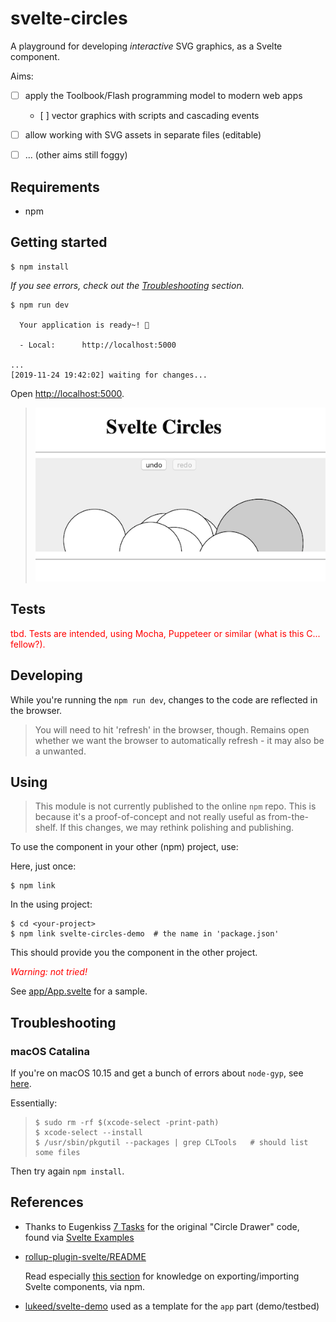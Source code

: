 # svelte-circles

A playground for developing _interactive_ SVG graphics, as a Svelte component.

Aims:

- [ ] apply the Toolbook/Flash programming model to modern web apps
   - [ ] vector graphics with scripts and cascading events
- [ ] allow working with SVG assets in separate files (editable)
- [ ] ... (other aims still foggy)


## Requirements

- npm

## Getting started

```
$ npm install
```

*If you see errors, check out the [Troubleshooting](#troubleshooting) section.*

```
$ npm run dev

  Your application is ready~! 🚀

  - Local:      http://localhost:5000

...
[2019-11-24 19:42:02] waiting for changes...
```

Open [http://localhost:5000](http://localhost:5000).


>![](.images/screenshot.png)


## Tests

<font color=red>tbd. Tests are intended, using Mocha, Puppeteer or similar (what is this C... fellow?).</font>


## Developing

While you're running the `npm run dev`, changes to the code are reflected in the browser.

>You will need to hit 'refresh' in the browser, though. Remains open whether we want the browser to automatically refresh - it may also be a unwanted.


## Using

>This module is not currently published to the online `npm` repo. This is because it's a proof-of-concept and not really useful as from-the-shelf. If this changes, we may rethink polishing and publishing.

To use the component in your other (npm) project, use:

Here, just once:

```
$ npm link
```

In the using project:

```
$ cd <your-project>
$ npm link svelte-circles-demo	# the name in 'package.json'
```

This should provide you the component in the other project. 

*<font color=red>Warning: not tried!</font>*

See [app/App.svelte](app/App.svelte) for a sample.

<!-- disabled (enable if there are properties)
### Properties
 
| | Default Value | Description
|---|---|---

-->


## Troubleshooting

### macOS Catalina

If you're on macOS 10.15 and get a bunch of errors about `node-gyp`, see [here](https://github.com/nodejs/node-gyp/issues/1927#issuecomment-549349352).

Essentially: 

>```
>$ sudo rm -rf $(xcode-select -print-path)
>$ xcode-select --install
>$ /usr/sbin/pkgutil --packages | grep CLTools   # should list some files
>```

Then try again `npm install`.

## References

- Thanks to Eugenkiss [7 Tasks](https://eugenkiss.github.io/7guis/tasks#circle) for the original "Circle Drawer" code, found via [Svelte Examples](https://svelte.dev/examples#7guis-circles)

- [rollup-plugin-svelte/README](https://github.com/rollup/rollup-plugin-svelte)

	Read especially [this section](https://github.com/rollup/rollup-plugin-svelte#pkgsvelte) for knowledge on exporting/importing Svelte components, via npm.

- [lukeed/svelte-demo](https://github.com/lukeed/svelte-demo) used as a template for the `app` part (demo/testbed)

